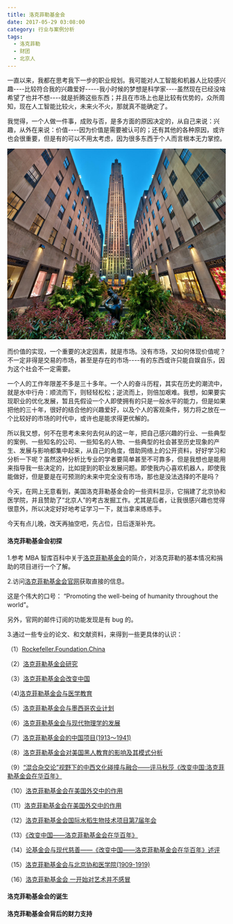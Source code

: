 ```yaml
---
title: 洛克菲勒基金会
date: 2017-05-29 03:08:00
category: 行业与案例分析
tags:
  - 洛克菲勒
  - 财团
  - 北京人
---
```


一直以来，我都在思考我下一步的职业规划。我可能对人工智能和机器人比较感兴趣----比较符合我的兴趣爱好-----我小时候的梦想是科学家----虽然现在已经没啥希望了也并不想----就是折腾这些东西；并且在市场上也是比较有优势的，众所周知，现在人工智能比较火，未来火不火，那就真不能确定了。

我觉得，一个人做一件事，成败与否，是多方面的原因决定的，从自己来说：兴趣，从外在来说：价值----因为价值是需要被认可的；还有其他的各种原因，或许也会很重要，但是有的可以不用太考虑，因为很多东西于个人而言根本无力掌控。

![位于美国纽约曼哈顿的洛克菲勒中心](洛克菲勒基金会/1.jpeg)

<!--more-->

而价值的实现，一个重要的决定因素，就是市场。没有市场，又如何体现价值呢？不一定非得是交易的市场，甚至是存在的市场----有的东西或许只能自娱自乐，因为这个社会不一定需要。

一个人的工作年限差不多是三十多年。一个人的奋斗历程，其实在历史的潮流中，就是水中行舟：顺流而下，则轻轻松松；逆流而上，则倍加艰难。我想，如果要实现职业的优化发展，暂且先假设一个人即使拥有的只是一般水平的能力，但是如果把他的三十年，很好的结合他的兴趣爱好，以及个人的客观条件，努力将之放在一个比较好的市场的时代中，或许也是能求得更优解的。

所以我又想，何不在思考未来何去何从的这一年，把自己感兴趣的行业、一些典型的案例、一些知名的公司、一些知名的人物、一些典型的社会甚至历史现象的产生、发展与影响都集中起来，从自己的角度，借助网络上的公开资料，好好学习和分析一下呢？虽然这种分析比专业的学者要简单甚至不可靠多，但是我想也是能用来指导我一些决定的，比如提到的职业发展问题。即使我内心喜欢机器人，即使我能做好，但是要是在可预测的未来中完全没有市场，那也是没法选择的不是吗？

今天，在网上无意看到，美国洛克菲勒基金会的一些资料显示，它捐建了北京协和医学院，并且赞助了“北京人”的考古发掘工作。尤其是后者，让我很感兴趣也觉得很意外，所以决定好好地考证学习一下，就当拿来练练手。

今天有点儿晚，改天再抽空吧，先占位，日后逐渐补充。

#### 洛克菲勒基金会初探

1.参考 MBA 智库百科中关于[洛克菲勒基金会](http://wiki.mbalib.com/wiki/%E6%B4%9B%E5%85%8B%E8%8F%B2%E5%8B%92%E5%9F%BA%E9%87%91%E4%BC%9A)的简介，对洛克菲勒的基本情况和捐助的项目进行一个了解。

2.访问[洛克菲勒基金会官网](https://www.rockefellerfoundation.org/)获取直接的信息。

这是个伟大的口号：
“Promoting the well-being of humanity throughout the world”。

另外，官网的邮件订阅的功能发现是有 bug 的。

3.通过一些专业的论文、和文献资料，来得到一些更具体的认识：

（1）[Rockefeller.Foundation.China](洛克菲勒基金会/Rockefeller.Foundation.China.pdf)

（2）[洛克菲勒基金会研究](http://xueshu.baidu.com/s?wd=paperuri%3A%28bc6fee1acd66f9a81700b78b2c688725%29&filter=sc_long_sign&sc_ks_para=q%3D%E6%B4%9B%E5%85%8B%E8%8F%B2%E5%8B%92%E5%9F%BA%E9%87%91%E4%BC%9A%E7%A0%94%E7%A9%B6&sc_us=8602028126976044032&tn=SE_baiduxueshu_c1gjeupa&ie=utf-8)

（3）[洛克菲勒基金会改变中国](http://xueshu.baidu.com/s?wd=paperuri%3A%284241c80daf0a4633b28b4367d2b25dd6%29&filter=sc_long_sign&sc_ks_para=q%3D%E6%B4%9B%E5%85%8B%E8%8F%B2%E5%8B%92%E5%9F%BA%E9%87%91%E4%BC%9A%E6%94%B9%E5%8F%98%E4%B8%AD%E5%9B%BD&sc_us=3626309073834414124&tn=SE_baiduxueshu_c1gjeupa&ie=utf-8)

（4)[洛克菲勒基金会与医学教育](http://xueshu.baidu.com/s?wd=paperuri%3A%282d3de47631bb6e5a0797086e12671377%29&filter=sc_long_sign&sc_ks_para=q%3D%E6%B4%9B%E5%85%8B%E8%8F%B2%E5%8B%92%E5%9F%BA%E9%87%91%E4%BC%9A%E4%B8%8E%E5%8C%BB%E5%AD%A6%E6%95%99%E8%82%B2&sc_us=13631239752895210432&tn=SE_baiduxueshu_c1gjeupa&ie=utf-8)

（5）[洛克菲勒基金会与墨西哥农业计划](http://xueshu.baidu.com/s?wd=paperuri%3A%286cacadbab82b9b8f07bf3b43d992db80%29&filter=sc_long_sign&sc_ks_para=q%3D%E6%B4%9B%E5%85%8B%E8%8F%B2%E5%8B%92%E5%9F%BA%E9%87%91%E4%BC%9A%E4%B8%8E%E5%A2%A8%E8%A5%BF%E5%93%A5%E5%86%9C%E4%B8%9A%E8%AE%A1%E5%88%92&sc_us=705053511228404245&tn=SE_baiduxueshu_c1gjeupa&ie=utf-8)

（6）[洛克菲勒基金会与现代物理学的发展](http://xueshu.baidu.com/s?wd=paperuri%3A%289a61bdf888ddedcd285fa1dd7761fc2a%29&filter=sc_long_sign&sc_ks_para=q%3D%E6%B4%9B%E5%85%8B%E8%8F%B2%E5%8B%92%E5%9F%BA%E9%87%91%E4%BC%9A%E4%B8%8E%E7%8E%B0%E4%BB%A3%E7%89%A9%E7%90%86%E5%AD%A6%E7%9A%84%E5%8F%91%E5%B1%95&sc_us=10830006717218276085&tn=SE_baiduxueshu_c1gjeupa&ie=utf-8)

（7）[洛克菲勒基金会的中国项目(1913～1941)](http://xueshu.baidu.com/s?wd=paperuri%3A%2805dd606eb354a0f7685ffe0d148aa4d9%29&filter=sc_long_sign&sc_ks_para=q%3D%E6%B4%9B%E5%85%8B%E8%8F%B2%E5%8B%92%E5%9F%BA%E9%87%91%E4%BC%9A%E7%9A%84%E4%B8%AD%E5%9B%BD%E9%A1%B9%E7%9B%AE%281913%EF%BD%9E1941%29&sc_us=14782583328919600053&tn=SE_baiduxueshu_c1gjeupa&ie=utf-8)

（8）[洛克菲勒基金会对美国黑人教育的影响及其模式分析](http://xueshu.baidu.com/s?wd=paperuri%3A%28f5ee3f547fc878c9e070c1d3105469c1%29&filter=sc_long_sign&sc_ks_para=q%3D%E6%B4%9B%E5%85%8B%E8%8F%B2%E5%8B%92%E5%9F%BA%E9%87%91%E4%BC%9A%E5%AF%B9%E7%BE%8E%E5%9B%BD%E9%BB%91%E4%BA%BA%E6%95%99%E8%82%B2%E7%9A%84%E5%BD%B1%E5%93%8D%E5%8F%8A%E5%85%B6%E6%A8%A1%E5%BC%8F%E5%88%86%E6%9E%90&sc_us=12947950573989877332&tn=SE_baiduxueshu_c1gjeupa&ie=utf-8)

（9）[“混合杂交论”视野下的中西文化碰撞与融合——评马秋莎《改变中国:洛克菲勒基金会在华百年》](http://xueshu.baidu.com/s?wd=paperuri%3A%28343b0ce130efc6818e371c17753a8c73%29&filter=sc_long_sign&sc_ks_para=q%3D%E2%80%9C%E6%B7%B7%E5%90%88%E6%9D%82%E4%BA%A4%E8%AE%BA%E2%80%9D%E8%A7%86%E9%87%8E%E4%B8%8B%E7%9A%84%E4%B8%AD%E8%A5%BF%E6%96%87%E5%8C%96%E7%A2%B0%E6%92%9E%E4%B8%8E%E8%9E%8D%E5%90%88%E2%80%94%E2%80%94%E8%AF%84%E9%A9%AC%E7%A7%8B%E8%8E%8E%E3%80%8A%E6%94%B9%E5%8F%98%E4%B8%AD%E5%9B%BD%3A%E6%B4%9B%E5%85%8B%E8%8F%B2%E5%8B%92%E5%9F%BA%E9%87%91%E4%BC%9A%E5%9C%A8%E5%8D%8E%E7%99%BE%E5%B9%B4%E3%80%8B&sc_us=11593122964221536508&tn=SE_baiduxueshu_c1gjeupa&ie=utf-8)

（10）[洛克菲勒基金会在美国外交中的作用](http://xueshu.baidu.com/s?wd=paperuri%3A%2828812185cc853c7b9ee87e844c7f6f7f%29&filter=sc_long_sign&sc_ks_para=q%3D%E6%B4%9B%E5%85%8B%E8%8F%B2%E5%8B%92%E5%9F%BA%E9%87%91%E4%BC%9A%E5%9C%A8%E7%BE%8E%E5%9B%BD%E5%A4%96%E4%BA%A4%E4%B8%AD%E7%9A%84%E4%BD%9C%E7%94%A8&sc_us=11195545944446855500&tn=SE_baiduxueshu_c1gjeupa&ie=utf-8)

（11）[洛克菲勒基金会在美国外交中的作用](http://xueshu.baidu.com/s?wd=paperuri%3A%2828812185cc853c7b9ee87e844c7f6f7f%29&filter=sc_long_sign&sc_ks_para=q%3D%E6%B4%9B%E5%85%8B%E8%8F%B2%E5%8B%92%E5%9F%BA%E9%87%91%E4%BC%9A%E5%9C%A8%E7%BE%8E%E5%9B%BD%E5%A4%96%E4%BA%A4%E4%B8%AD%E7%9A%84%E4%BD%9C%E7%94%A8&sc_us=11195545944446855500&tn=SE_baiduxueshu_c1gjeupa&ie=utf-8)

（12）[洛克菲勒基金会国际水稻生物技术项目第7届年会](http://xueshu.baidu.com/s?wd=paperuri%3A%28a93636e83dc86b2359400cdf603f9bcd%29&filter=sc_long_sign&sc_ks_para=q%3D%E6%B4%9B%E5%85%8B%E8%8F%B2%E5%8B%92%E5%9F%BA%E9%87%91%E4%BC%9A%E5%9B%BD%E9%99%85%E6%B0%B4%E7%A8%BB%E7%94%9F%E7%89%A9%E6%8A%80%E6%9C%AF%E9%A1%B9%E7%9B%AE%E7%AC%AC7%E5%B1%8A%E5%B9%B4%E4%BC%9A&sc_us=13972119440519024517&tn=SE_baiduxueshu_c1gjeupa&ie=utf-8)

（13）[《改变中国——洛克菲勒基金会在华百年》](http://xueshu.baidu.com/s?wd=paperuri%3A%282412689adbe4ab42144ffe632566b2fb%29&filter=sc_long_sign&sc_ks_para=q%3D%E3%80%8A%E6%94%B9%E5%8F%98%E4%B8%AD%E5%9B%BD%E2%80%94%E2%80%94%E6%B4%9B%E5%85%8B%E8%8F%B2%E5%8B%92%E5%9F%BA%E9%87%91%E4%BC%9A%E5%9C%A8%E5%8D%8E%E7%99%BE%E5%B9%B4%E3%80%8B&sc_us=16182744300591423002&tn=SE_baiduxueshu_c1gjeupa&ie=utf-8)

（14）[论基金会与现代慈善——《改变中国——洛克菲勒基金会在华百年》述评](http://xueshu.baidu.com/s?wd=paperuri%3A%28f2334c94bdc7b9e638610654a2659e19%29&filter=sc_long_sign&sc_ks_para=q%3D%E8%AE%BA%E5%9F%BA%E9%87%91%E4%BC%9A%E4%B8%8E%E7%8E%B0%E4%BB%A3%E6%85%88%E5%96%84%E2%80%94%E2%80%94%E3%80%8A%E6%94%B9%E5%8F%98%E4%B8%AD%E5%9B%BD%E2%80%94%E2%80%94%E6%B4%9B%E5%85%8B%E8%8F%B2%E5%8B%92%E5%9F%BA%E9%87%91%E4%BC%9A%E5%9C%A8%E5%8D%8E%E7%99%BE%E5%B9%B4%E3%80%8B%E8%BF%B0%E8%AF%84&sc_us=5107742244653647388&tn=SE_baiduxueshu_c1gjeupa&ie=utf-8)

（15）[洛克菲勒基金会与北京协和医学院(1909-1919)](http://xueshu.baidu.com/s?wd=paperuri%3A%28fabb03b280992e5bc04f048ac701196b%29&filter=sc_long_sign&sc_ks_para=q%3D%E6%B4%9B%E5%85%8B%E8%8F%B2%E5%8B%92%E5%9F%BA%E9%87%91%E4%BC%9A%E4%B8%8E%E5%8C%97%E4%BA%AC%E5%8D%8F%E5%92%8C%E5%8C%BB%E5%AD%A6%E9%99%A2%281909-1919%29&sc_us=7753841546151724437&tn=SE_baiduxueshu_c1gjeupa&ie=utf-8)

（16）[洛克菲勒基金会 一开始对艺术并不感冒](http://xueshu.baidu.com/s?wd=paperuri%3A%282bbbaf0bbed9f43ced22e6cb37ad0f76%29&filter=sc_long_sign&sc_ks_para=q%3D%E6%B4%9B%E5%85%8B%E8%8F%B2%E5%8B%92%E5%9F%BA%E9%87%91%E4%BC%9A%20%E4%B8%80%E5%BC%80%E5%A7%8B%E5%AF%B9%E8%89%BA%E6%9C%AF%E5%B9%B6%E4%B8%8D%E6%84%9F%E5%86%92&sc_us=1553987504978359750&tn=SE_baiduxueshu_c1gjeupa&ie=utf-8)

#### 洛克菲勒基金会的诞生

#### 洛克菲勒基金会背后的财力支持
